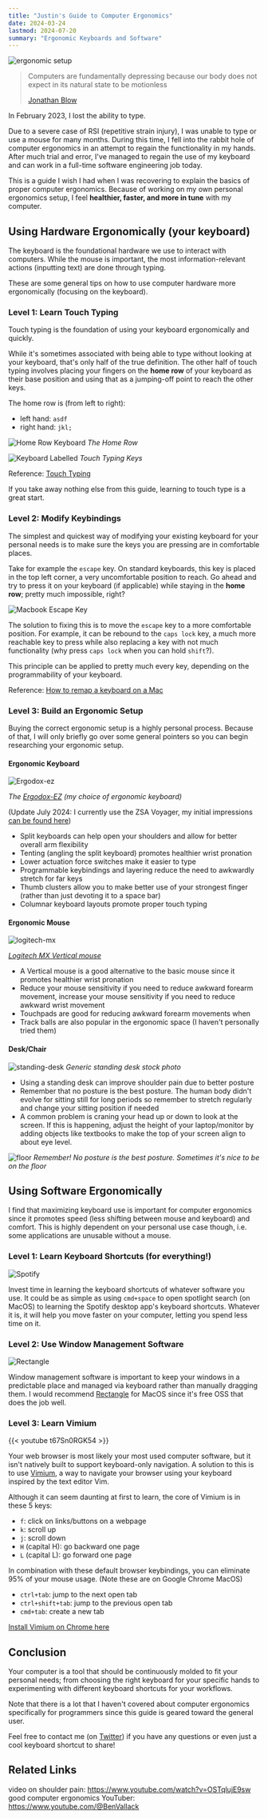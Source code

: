 ```yaml
---
title: "Justin's Guide to Computer Ergonomics"
date: 2024-03-24
lastmod: 2024-07-20
summary: "Ergonomic Keyboards and Software"
---
```


![ergonomic setup](/justin-blog/attachments/voyager.png)

> Computers are fundamentally depressing because our body does not expect in its natural state to be motionless
>
> [Jonathan Blow](https://youtu.be/i7kh8pNRWOo?si=uXOIwhr-dAjdFkZ5&t=236)

In February 2023, I lost the ability to type.

Due to a severe case of RSI (repetitive strain injury), I was unable to type or use a mouse for many months. During this time, I fell into the rabbit hole of computer ergonomics in an attempt to regain the functionality in my hands. After much trial and error, I've managed to regain the use of my keyboard and can work in a full-time software engineering job today.

This is a guide I wish I had when I was recovering to explain the basics of proper computer ergonomics. Because of working on my own personal ergonomics setup, I feel **healthier, faster, and more in tune** with my computer.

## Using Hardware Ergonomically (your keyboard)

The keyboard is the foundational hardware we use to interact with computers. While the mouse is important, the most information-relevant actions (inputting text) are done through typing.

These are some general tips on how to use computer hardware more ergonomically (focusing on the keyboard).

### Level 1: Learn Touch Typing

Touch typing is the foundation of using your keyboard ergonomically and quickly.

While it's sometimes associated with being able to type without looking at your keyboard, that's only half of the true definition. The other half of touch typing involves placing your fingers on the **home row** of your keyboard as their base position and using that as a jumping-off point to reach the other keys.

The home row is (from left to right):

- left hand: `asdf`
- right hand: `jkl;`

![Home Row Keyboard](/justin-blog/attachments/home-row-keyboard.png)
_The Home Row_

![Keyboard Labelled](/justin-blog/attachments/keyboard-labelled.jpg)
_Touch Typing Keys_

Reference: [Touch Typing](https://opentextbc.ca/computerstudies/chapter/the-base-position/)

If you take away nothing else from this guide, learning to touch type is a great start.

### Level 2: Modify Keybindings

The simplest and quickest way of modifying your existing keyboard for your personal needs is to make sure the keys you are pressing are in comfortable places.

Take for example the `escape` key. On standard keyboards, this key is placed in the top left corner, a very uncomfortable position to reach. Go ahead and try to press it on your keyboard (if applicable) while staying in the **home row**; pretty much impossible, right?

![Macbook Escape Key](/justin-blog/attachments/macbook-escape-key.png)

The solution to fixing this is to move the `escape` key to a more comfortable position. For example, it can be rebound to the `caps lock` key, a much more reachable key to press while also replacing a key with not much functionality (why press `caps lock` when you can hold `shift`?).

This principle can be applied to pretty much every key, depending on the programmability of your keyboard.

Reference: [How to remap a keyboard on a Mac](https://www.theverge.com/23591533/mac-remap-keyboard-how-to)

### Level 3: Build an Ergonomic Setup

Buying the correct ergonomic setup is a highly personal process. Because of that, I will only briefly go over some general pointers so you can begin researching your ergonomic setup.

#### Ergonomic Keyboard

![Ergodox-ez](/justin-blog/attachments/ergodox-ez.jpeg)

_The [Ergodox-EZ](https://ergodox-ez.com/) (my choice of ergonomic keyboard)_

(Update July 2024: I currently use the ZSA Voyager, my initial impressions [can be found here](http://localhost:1313/posts/voyager-initial-impressions/))

- Split keyboards can help open your shoulders and allow for better overall arm flexibility
- Tenting (angling the split keyboard) promotes healthier wrist pronation
- Lower actuation force switches make it easier to type
- Programmable keybindings and layering reduce the need to awkwardly stretch for far keys
- Thumb clusters allow you to make better use of your strongest finger (rather than just devoting it to a space bar)
- Columnar keyboard layouts promote proper touch typing

#### Ergonomic Mouse

![logitech-mx](/justin-blog/attachments/logitech-mx.webp)

_[Logitech MX Vertical mouse](https://www.logitech.com/en-us/products/mice/mx-vertical-ergonomic-mouse.910-005447.html)_

- A Vertical mouse is a good alternative to the basic mouse since it promotes healthier wrist pronation
- Reduce your mouse sensitivity if you need to reduce awkward forearm movement, increase your mouse sensitivity if you need to reduce awkward wrist movement
- Touchpads are good for reducing awkward forearm movements when
- Track balls are also popular in the ergonomic space (I haven't personally tried them)

#### Desk/Chair

![standing-desk](/justin-blog/attachments/standing-desk.jpeg)
_Generic standing desk stock photo_

- Using a standing desk can improve shoulder pain due to better posture
- Remember that no posture is the best posture. The human body didn't evolve for sitting still for long periods so remember to stretch regularly and change your sitting position if needed
- A common problem is craning your head up or down to look at the screen. If this is happening, adjust the height of your laptop/monitor by adding objects like textbooks to make the top of your screen align to about eye level.

![floor](/justin-blog/attachments/floor.jpg)
_Remember! No posture is the best posture. Sometimes it's nice to be on the floor_

## Using Software Ergonomically

I find that maximizing keyboard use is important for computer ergonomics since it promotes speed (less shifting between mouse and keyboard) and comfort. This is highly dependent on your personal use case though, i.e. some applications are unusable without a mouse.

### Level 1: Learn Keyboard Shortcuts (for everything!)

![Spotify](/justin-blog/attachments/spotify-keyboard-shortcuts.png)

Invest time in learning the keyboard shortcuts of whatever software you use. It could be as simple as using `cmd+space` to open spotlight search (on MacOS) to learning the Spotify desktop app's keyboard shortcuts. Whatever it is, it will help you move faster on your computer, letting you spend less time on it.

### Level 2: Use Window Management Software

![Rectangle](/justin-blog/attachments/rectangle.jpeg)

Window management software is important to keep your windows in a predictable place and managed via keyboard rather than manually dragging them. I would recommend [Rectangle](https://rectangleapp.com/) for MacOS since it's free OSS that does the job well.

### Level 3: Learn Vimium

{{< youtube t67Sn0RGK54 >}}

Your web browser is most likely your most used computer software, but it isn't natively built to support keyboard-only navigation. A solution to this is to use [Vimium](https://vimium.github.io/), a way to navigate your browser using your keyboard inspired by the text editor Vim.

Although it can seem daunting at first to learn, the core of Vimium is in these 5 keys:

- `f`: click on links/buttons on a webpage
- `k`: scroll up
- `j`: scroll down
- `H` (capital H): go backward one page
- `L` (capital L): go forward one page

In combination with these default browser keybindings, you can eliminate 95% of your mouse usage. (Note these are on Google Chrome MacOS)

- `ctrl+tab`: jump to the next open tab
- `ctrl+shift+tab`: jump to the previous open tab
- `cmd+tab`: create a new tab

[Install Vimium on Chrome here](https://chromewebstore.google.com/detail/vimium/dbepggeogbaibhgnhhndojpepiihcmeb)

## Conclusion

Your computer is a tool that should be continuously molded to fit your personal needs; from choosing the right keyboard for your specific hands to experimenting with different keyboard shortcuts for your workflows.

Note that there is a lot that I haven't covered about computer ergonomics specifically for programmers since this guide is geared toward the general user.

Feel free to contact me (on [Twitter](https://twitter.com/justinliang1020)) if you have any questions or even just a cool keyboard shortcut to share!

## Related Links

video on shoulder pain: <https://www.youtube.com/watch?v=OSTqlujE9sw>
good computer ergonomics YouTuber: <https://www.youtube.com/@BenVallack>
